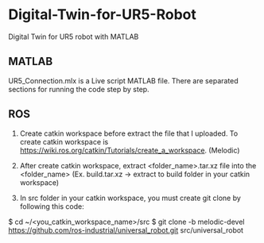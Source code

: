 # Digital-Twin-for-UR5-Robot
Digital Twin for UR5 robot with MATLAB

## MATLAB ##
UR5_Connection.mlx is a Live script MATLAB file. There are separated sections for running the code step by step.

## ROS ##

1. Create catkin workspace before extract the file that I uploaded. To create catkin workspace is https://wiki.ros.org/catkin/Tutorials/create_a_workspace. (Melodic)

2. After create catkin workspace, extract <folder_name>.tar.xz file into the <folder_name> (Ex. build.tar.xz -> extract to build folder in your catkin workspace)

3. In src folder in your catkin workspace, you must create git clone by following this code:

$ cd ~/<you_catkin_workspace_name>/src
$ git clone -b melodic-devel https://github.com/ros-industrial/universal_robot.git src/universal_robot 
